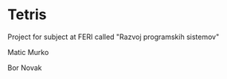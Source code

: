 # Tetris
Project for subject at FERI called "Razvoj programskih sistemov" 


Matic Murko

Bor Novak
